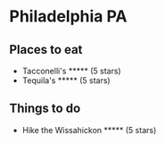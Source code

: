# Philadelphia PA

## Places to eat
- Tacconelli's ***** (5 stars)
- Tequila's ***** (5 stars)

## Things to do
- Hike the Wissahickon ***** (5 stars)
